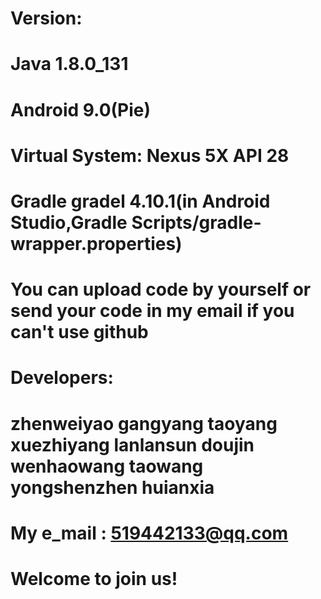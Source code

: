 # Version:
# Java 1.8.0_131
# Android 9.0(Pie)
# Virtual System: Nexus 5X API 28
# Gradle gradel 4.10.1(in Android Studio,Gradle Scripts/gradle-wrapper.properties)
# You can upload code by yourself or send your code in my email if you can't use github
# Developers:
#   zhenweiyao gangyang taoyang xuezhiyang lanlansun doujin wenhaowang taowang yongshenzhen huianxia
# My e_mail : 519442133@qq.com
# Welcome to join us!

